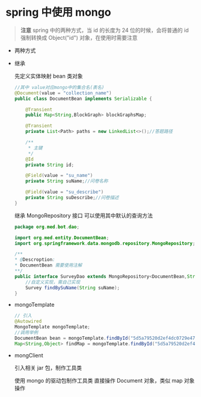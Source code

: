 # spring 中使用 mongo

> **注意** spring 中的两种方式，当 id 的长度为 24 位的时候，会将普通的 id 强制转换成 Object("id") 对象，在使用时需要注意

- 两种方式

- 继承

  先定义实体映射 bean 类对象

  ```java
  //其中 value对应mongo中的集合名(表名)
  @Document(value = "collection_name")
  public class DocumentBean implements Serializable {

      @Transient
      public Map<String,BlockGraph> blockGraphsMap;

      @Transient
      private List<Path> paths = new LinkedList<>();//答题路径

      /**
       * 主键
       */
      @Id
      private String id;

      @Field(value = "su_name")
      private String suName;//问卷名称

      @Field(value = "su_describe")
      private String suDescribe;//问卷描述
  }
  ```

  继承 MongoRepository 接口 可以使用其中默认的查询方法

  ```java
  package org.med.bot.dao;

  import org.med.entity.DocumentBean;
  import org.springframework.data.mongodb.repository.MongoRepository;

  /**
  * @Descroption:
  * DocumentBean 需要使用注解
  **/
  public interface SurveyDao extends MongoRepository<DocumentBean,String> {
      //自定义实现，需自己实现
      Survey findBySuName(String suName);
  }

  ```

- mongoTemplate

  ```java
  // 引入
  @Autowired
  MongoTemplate mongoTemplate;
  //调用举例
  DocumentBean bean = mongoTemplate.findById("5d5a79520d2ef4dc0729e47d00000",DocumentBean.class);
  Map<String,Object> findMap = mongoTemplate.findById("5d5a79520d2ef4dc0729e4", Map.class,"collection_name");
  ```

- mongClient

  引入相关 jar 包，制作工具类

  使用 mongo 的驱动包制作工具类 直接操作 Document 对象，类似 map 对象操作
